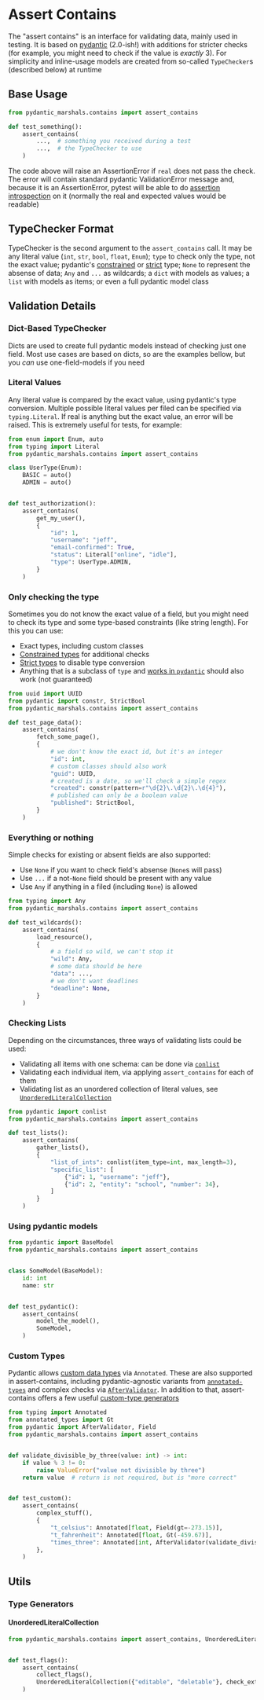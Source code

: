 # Assert Contains
The "assert contains" is an interface for validating data, mainly used in testing. It is based on [pydantic](https://docs.pydantic.dev/2.0/) (2.0-ish!) with additions for stricter checks (for example, you might need to check if the value is *exactly* 3). For simplicity and inline-usage models are created from so-called `TypeChecker`s (described below) at runtime

## Base Usage
```py
from pydantic_marshals.contains import assert_contains

def test_something():
    assert_contains(
        ...,  # something you received during a test
        ...,  # the TypeChecker to use
    )
```

The code above will raise an AssertionError if `real` does not pass the check. The error will contain standard pydantic ValidationError message and, because it is an AssertionError, pytest will be able to do [assertion introspection](https://docs.pytest.org/en/7.1.x/how-to/assert.html#assert-details) on it (normally the real and expected values would be readable)

## TypeChecker Format
TypeChecker is the second argument to the `assert_contains` call. It may be any literal value (`int`, `str`, `bool`, `float`, `Enum`); `type` to check only the type, not the exact value; pydantic's [constrained](https://docs.pydantic.dev/2.0/api/types/#pydantic.types.conint) or [strict](https://docs.pydantic.dev/2.0/usage/types/strict_types/) type; `None` to represent the absense of data; `Any` and `...` as wildcards; a `dict` with models as values; a `list` with models as items; or even a full pydantic model class

## Validation Details
### Dict-Based TypeChecker
Dicts are used to create full pydantic models instead of checking just one field. Most use cases are based on dicts, so are the examples bellow, but you *can* use one-field-models if you need

### Literal Values
Any literal value is compared by the exact value, using pydantic's type conversion. Multiple possible literal values per filed can be specified via `typing.Literal`. If real is anything but the exact value, an error will be raised. This is extremely useful for tests, for example:
```py
from enum import Enum, auto
from typing import Literal
from pydantic_marshals.contains import assert_contains

class UserType(Enum):
    BASIC = auto()
    ADMIN = auto()


def test_authorization():
    assert_contains(
        get_my_user(),
        {
            "id": 1,
            "username": "jeff",
            "email-confirmed": True,
            "status": Literal["online", "idle"],
            "type": UserType.ADMIN,
        }
    )
```

### Only checking the type
Sometimes you do not know the exact value of a field, but you might need to check its type and some type-based constraints (like string length). For this you can use:

- Exact types, including custom classes
- [Constrained types](https://docs.pydantic.dev/usage/types/#constrained-types) for additional checks
- [Strict types](https://docs.pydantic.dev/usage/types/#strict-types) to disable type conversion
- Anything that is a subclass of `type` and [works in `pydantic`](https://docs.pydantic.dev/usage/types/) should also work (not guaranteed)

```py
from uuid import UUID
from pydantic import constr, StrictBool
from pydantic_marshals.contains import assert_contains

def test_page_data():
    assert_contains(
        fetch_some_page(),
        {
            # we don't know the exact id, but it's an integer
            "id": int,
            # custom classes should also work
            "guid": UUID,
            # created is a date, so we'll check a simple regex
            "created": constr(pattern=r"\d{2}\.\d{2}\.\d{4}"),
            # published can only be a boolean value
            "published": StrictBool,
        }
    )
```

### Everything or nothing
Simple checks for existing or absent fields are also supported:
- Use `None` if you want to check field's absense (`None`s will pass)
- Use `...` if a not-`None` field should be present with any value
- Use `Any` if anything in a filed (including `None`) is allowed

```py
from typing import Any
from pydantic_marshals.contains import assert_contains

def test_wildcards():
    assert_contains(
        load_resource(),
        {
            # a field so wild, we can't stop it
            "wild": Any,
            # some data should be here
            "data": ...,
            # we don't want deadlines
            "deadline": None,
        }
    )
```

### Checking Lists
Depending on the circumstances, three ways of validating lists could be used:
- Validating all items with one schema: can be done via [`conlist`](https://docs.pydantic.dev/usage/types/#arguments-to-conlist)
- Validating each individual item, via applying `assert_contains` for each of them
- Validating list as an unordered collection of literal values, see [`UnorderedLiteralCollection`](#unorderedliteralcollection)

```py
from pydantic import conlist
from pydantic_marshals.contains import assert_contains

def test_lists():
    assert_contains(
        gather_lists(),
        {
            "list_of_ints": conlist(item_type=int, max_length=3),
            "specific_list": [
                {"id": 1, "username": "jeff"},
                {"id": 2, "entity": "school", "number": 34},
            ]
        }
    )
```

### Using pydantic models
```py
from pydantic import BaseModel
from pydantic_marshals.contains import assert_contains


class SomeModel(BaseModel):
    id: int
    name: str


def test_pydantic():
    assert_contains(
        model_the_model(),
        SomeModel,
    )
```

### Custom Types
Pydantic allows [custom data types](https://docs.pydantic.dev/2.0/usage/types/custom) via `Annotated`. These are also supported in assert-contains, including pydantic-agnostic variants from [`annotated-types`](https://github.com/annotated-types/annotated-types) and complex checks via [`AfterValidator`](https://docs.pydantic.dev/2.0/usage/types/custom/#adding-validation-and-serialization).
In addition to that, assert-contains offers a few useful [custom-type generators](#type-generators)

```py
from typing import Annotated
from annotated_types import Gt
from pydantic import AfterValidator, Field
from pydantic_marshals.contains import assert_contains


def validate_divisible_by_three(value: int) -> int:
    if value % 3 != 0:
        raise ValueError("value not divisible by three")
    return value  # return is not required, but is "more correct"


def test_custom():
    assert_contains(
        complex_stuff(),
        {
            "t_celsius": Annotated[float, Field(gt=-273.15)],
            "t_fahrenheit": Annotated[float, Gt(-459.67)],
            "times_three": Annotated[int, AfterValidator(validate_divisible_by_three)]
        },
    )
```

## Utils
### Type Generators
#### UnorderedLiteralCollection
```py
from pydantic_marshals.contains import assert_contains, UnorderedLiteralCollection


def test_flags():
    assert_contains(
        collect_flags(),
        UnorderedLiteralCollection({"editable", "deletable"}, check_extra=False),
    )
```
